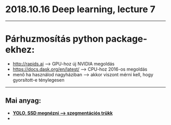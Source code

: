 # 2018.10.16 Deep learning, lecture 7

---

# Párhuzmosítás python package-ekhez:

* http://rapids.ai --> GPU-hoz új NVIDIA megoldás
* https://docs.dask.org/en/latest/ --> CPU-hoz 2016-os megoldás
* menő ha használod nagyháziban --> akkor viszont mérni kell, hogy gyorsított-e ténylegesen

---

## Mai anyag:

*  <u>**YOLO, SSD megnézni --> szegmentációs trükk**</u>
* 






